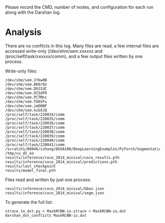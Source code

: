 Please record the CMD, number of nodes, and configuration for each run along with the Darshan log.

# Analysis

There are no conflicts in this log. Many files are read, a few internal files are accessed write-only (/dev/shm/sem.xxxxxx and /proc/self/task/xxxxxx/comm), and a few output files written by one process.

Write-only files:
```
/dev/shm/sem.1Ykw0B
/dev/shm/sem.8K6r0z
/dev/shm/sem.DOJIdC
/dev/shm/sem.OI5dFR
/dev/shm/sem.PCTMnc
/dev/shm/sem.TU6SFu
/dev/shm/sem.jmD0NF
/dev/shm/sem.nzGXJQ
/proc/self/task/220034/comm
/proc/self/task/220035/comm
/proc/self/task/220036/comm
/proc/self/task/220037/comm
/proc/self/task/220038/comm
/proc/self/task/220039/comm
/proc/self/task/220040/comm
/proc/self/task/220041/comm
/scratch1/00946/zzhang/DGXA100/DeepLearningExamples/PyTorch/Segmentation/MaskRCNN/pytorch/results/log.txt
/tmp/cu_d5_eo
results/inference/coco_2014_minival/coco_results.pth
results/inference/coco_2014_minival/predictions.pth
results/last_checkpoint
results/model_final.pth
```

Files read and written by just one process:
```
results/inference/coco_2014_minival/bbox.json
results/inference/coco_2014_minival/segm.json
```

To generate the full list:
```
strace_to_dxt.py < MaskRCNN-io.strace > MaskRCNN-io.dxt
darshan_dxt_conflicts MaskRCNN-io.dxt
```
